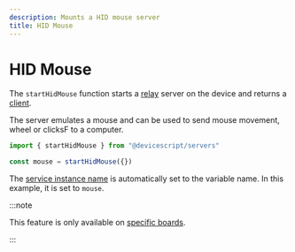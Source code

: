 ```yaml
---
description: Mounts a HID mouse server
title: HID Mouse
---
```


# HID Mouse

The `startHidMouse` function starts a [relay](https://microsoft.github.io/jacdac-docs/services/hidmouse) server on the device
and returns a [client](/api/clients/hidmouse).

The server emulates a mouse and can be used to send mouse movement, wheel or clicksF to a computer.

```ts
import { startHidMouse } from "@devicescript/servers"

const mouse = startHidMouse({})
```

The [service instance name](https://microsoft.github.io/jacdac-docs/services/_base/) is automatically set to the variable name. In this example, it is set to `mouse`.

:::note

This feature is only available on [specific boards](/devices/peripherals/hid).

:::
